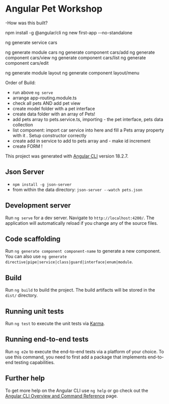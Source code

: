 # Angular Pet Workshop

-How was this built?

npm install -g @angular/cli
ng new first-app --no-standalone

ng generate service cars

ng generate module cars
ng generate component cars/add
ng generate component cars/view
ng generate component cars/list
ng generate component cars/edit

ng generate module layout
ng generate component layout/menu

Order of Build:

- run above `ng serve`
- arrange app-routing.module.ts
- check all pets AND add pet view
- create model folder with a pet interface
- create data folder with an array of Pets!
- add pets array to pets.service.ts, importing - the pet interface, pets data collection
- list component: import car service into here and fill a Pets array property with it . Setup constructor correctly
- create add in service to add to pets array and - make id increment
- create FORM !

This project was generated with [Angular CLI](https://github.com/angular/angular-cli) version 18.2.7.

## Json Server

- `npm install -g json-server`
- from within the data directory: `json-server --watch pets.json`

## Development server

Run `ng serve` for a dev server. Navigate to `http://localhost:4200/`. The application will automatically reload if you change any of the source files.

## Code scaffolding

Run `ng generate component component-name` to generate a new component. You can also use `ng generate directive|pipe|service|class|guard|interface|enum|module`.

## Build

Run `ng build` to build the project. The build artifacts will be stored in the `dist/` directory.

## Running unit tests

Run `ng test` to execute the unit tests via [Karma](https://karma-runner.github.io).

## Running end-to-end tests

Run `ng e2e` to execute the end-to-end tests via a platform of your choice. To use this command, you need to first add a package that implements end-to-end testing capabilities.

## Further help

To get more help on the Angular CLI use `ng help` or go check out the [Angular CLI Overview and Command Reference](https://angular.dev/tools/cli) page.
